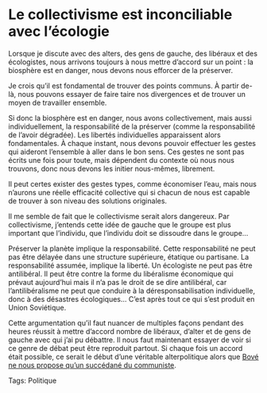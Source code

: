 # Le collectivisme est inconciliable avec l&#8217;écologie

Lorsque je discute avec des alters, des gens de gauche, des libéraux et des écologistes, nous arrivons toujours à nous mettre d’accord sur un point : la biosphère est en danger, nous devons nous efforcer de la préserver.

Je crois qu’il est fondamental de trouver des points communs. À partir de-là, nous pouvons essayer de faire taire nos divergences et de trouver un moyen de travailler ensemble.

Si donc la biosphère est en danger, nous avons collectivement, mais aussi individuellement, la responsabilité de la préserver (comme la responsabilité de l’avoir dégradée). Les libertés individuelles apparaissent alors fondamentales. À chaque instant, nous devons pouvoir effectuer les gestes qui aideront l’ensemble à aller dans le bon sens. Ces gestes ne sont pas écrits une fois pour toute, mais dépendent du contexte où nous nous trouvons, donc nous devons les initier nous-mêmes, librement.

Il peut certes exister des gestes types, comme économiser l’eau, mais nous n’aurons une réelle efficacité collective qui si chacun de nous est capable de trouver à son niveau des solutions originales.

Il me semble de fait que le collectivisme serait alors dangereux. Par collectivisme, j’entends cette idée de gauche que le groupe est plus important que l’individu, que l’individu doit se dissoudre dans le groupe…

Préserver la planète implique la responsabilité. Cette responsabilité ne peut pas être délayée dans une structure supérieure, étatique ou partisane. La responsabilité assumée, implique la liberté. Un écologiste ne peut pas être antilibéral. Il peut être contre la forme du libéralisme économique qui prévaut aujourd’hui mais il n’a pas le droit de se dire antilibéral, car l’antilibéralisme ne peut que conduire à la déresponsabilisation individuelle, donc à des désastres écologiques… C’est après tout ce qui s’est produit en Union Soviétique.

Cette argumentation qu’il faut nuancer de multiples façons pendant des heures réussit à mettre d’accord nombre de libéraux, d’alter et de gens de gauche avec qui j’ai pu débattre. Il nous faut maintenant essayer de voir si ce genre de débat peut être reproduit partout. Si chaque fois un accord était possible, ce serait le début d’une véritable alterpolitique alors que [Bové ne nous propose qu’un succédané du communiste](http://blog.tcrouzet.com/2007/02/02/j%e2%80%99ai-signe-pour-bove/).

Tags: Politique